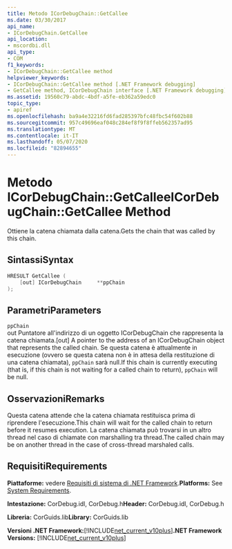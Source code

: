 ```yaml
---
title: Metodo ICorDebugChain::GetCallee
ms.date: 03/30/2017
api_name:
- ICorDebugChain.GetCallee
api_location:
- mscordbi.dll
api_type:
- COM
f1_keywords:
- ICorDebugChain::GetCallee method
helpviewer_keywords:
- ICorDebugChain::GetCallee method [.NET Framework debugging]
- GetCallee method, ICorDebugChain interface [.NET Framework debugging]
ms.assetid: 19560c79-abdc-4bdf-a5fe-eb362a59edc0
topic_type:
- apiref
ms.openlocfilehash: ba9a4e32216fd6fad285397bfc48fbc54f602b88
ms.sourcegitcommit: 957c49696eaf048c284ef8f9f8ffeb562357ad95
ms.translationtype: MT
ms.contentlocale: it-IT
ms.lasthandoff: 05/07/2020
ms.locfileid: "82894655"
---
```

# <a name="icordebugchaingetcallee-method"></a><span data-ttu-id="1af8c-102">Metodo ICorDebugChain::GetCallee</span><span class="sxs-lookup"><span data-stu-id="1af8c-102">ICorDebugChain::GetCallee Method</span></span>
<span data-ttu-id="1af8c-103">Ottiene la catena chiamata dalla catena.</span><span class="sxs-lookup"><span data-stu-id="1af8c-103">Gets the chain that was called by this chain.</span></span>  
  
## <a name="syntax"></a><span data-ttu-id="1af8c-104">Sintassi</span><span class="sxs-lookup"><span data-stu-id="1af8c-104">Syntax</span></span>  
  
```cpp  
HRESULT GetCallee (  
    [out] ICorDebugChain     **ppChain  
);  
```  
  
## <a name="parameters"></a><span data-ttu-id="1af8c-105">Parametri</span><span class="sxs-lookup"><span data-stu-id="1af8c-105">Parameters</span></span>  
 `ppChain`  
 <span data-ttu-id="1af8c-106">out Puntatore all'indirizzo di un oggetto ICorDebugChain che rappresenta la catena chiamata.</span><span class="sxs-lookup"><span data-stu-id="1af8c-106">[out] A pointer to the address of an ICorDebugChain object that represents the called chain.</span></span> <span data-ttu-id="1af8c-107">Se questa catena è attualmente in esecuzione (ovvero se questa catena non è in attesa della restituzione di una catena chiamata), `ppChain` sarà null.</span><span class="sxs-lookup"><span data-stu-id="1af8c-107">If this chain is currently executing (that is, if this chain is not waiting for a called chain to return), `ppChain` will be null.</span></span>  
  
## <a name="remarks"></a><span data-ttu-id="1af8c-108">Osservazioni</span><span class="sxs-lookup"><span data-stu-id="1af8c-108">Remarks</span></span>  
 <span data-ttu-id="1af8c-109">Questa catena attende che la catena chiamata restituisca prima di riprendere l'esecuzione.</span><span class="sxs-lookup"><span data-stu-id="1af8c-109">This chain will wait for the called chain to return before it resumes execution.</span></span> <span data-ttu-id="1af8c-110">La catena chiamata può trovarsi in un altro thread nel caso di chiamate con marshalling tra thread.</span><span class="sxs-lookup"><span data-stu-id="1af8c-110">The called chain may be on another thread in the case of cross-thread marshaled calls.</span></span>  
  
## <a name="requirements"></a><span data-ttu-id="1af8c-111">Requisiti</span><span class="sxs-lookup"><span data-stu-id="1af8c-111">Requirements</span></span>  
 <span data-ttu-id="1af8c-112">**Piattaforme:** vedere [Requisiti di sistema di .NET Framework](../../get-started/system-requirements.md).</span><span class="sxs-lookup"><span data-stu-id="1af8c-112">**Platforms:** See [System Requirements](../../get-started/system-requirements.md).</span></span>  
  
 <span data-ttu-id="1af8c-113">**Intestazione:** CorDebug.idl, CorDebug.h</span><span class="sxs-lookup"><span data-stu-id="1af8c-113">**Header:** CorDebug.idl, CorDebug.h</span></span>  
  
 <span data-ttu-id="1af8c-114">**Libreria:** CorGuids.lib</span><span class="sxs-lookup"><span data-stu-id="1af8c-114">**Library:** CorGuids.lib</span></span>  
  
 <span data-ttu-id="1af8c-115">**Versioni .NET Framework:**[!INCLUDE[net_current_v10plus](../../../../includes/net-current-v10plus-md.md)]</span><span class="sxs-lookup"><span data-stu-id="1af8c-115">**.NET Framework Versions:** [!INCLUDE[net_current_v10plus](../../../../includes/net-current-v10plus-md.md)]</span></span>
